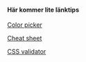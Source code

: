 #### Här kommer lite länktips

[Color picker](https://developer.mozilla.org/en-US/docs/Web/CSS/CSS_Colors/Color_picker_tool)

[Cheat sheet](https://www.w3.org/2009/cheatsheet/#autocomplete)

[CSS validator](https://jigsaw.w3.org/css-validator/)
